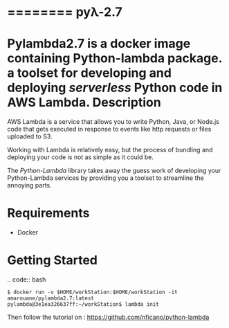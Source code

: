 ========
pyλ-2.7
========
Pylambda2.7 is a docker image containing Python-lambda package. 
  a toolset for developing and deploying *serverless* Python code in AWS Lambda.
Description
===========

AWS Lambda is a service that allows you to write Python, Java, or Node.js code that gets executed in response to events like http requests or files uploaded to S3.

Working with Lambda is relatively easy, but the process of bundling and deploying your code is not as simple as it could be.

The *Python-Lambda* library takes away the guess work of developing your Python-Lambda services by providing you a toolset to streamline the annoying parts.

Requirements
============

* Docker

Getting Started
===============
.. code:: bash

    $ docker run -v $HOME/workStation:$HOME/workStation -it amarouane/pylambda2.7:latest
    pylambda@3e1ea326637ff:~/workStation$ lambda init

Then follow the tutorial on : https://github.com/nficano/python-lambda
